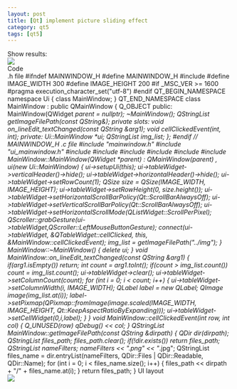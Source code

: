 ```yaml
---
layout: post
title: [Qt] implement picture sliding effect
category: qt5
tags: [qt5]
---
```

Show results:  
![ ](/md_blog/public/assets/2021-07-25/8733c8cee9ed5ddb87133a831c2e5409.png)  
Code  
.h file
    #ifndef MAINWINDOW_H #define MAINWINDOW_H #include <QMainWindow> #define IMAGE_WIDTH 300 #define IMAGE_HEIGHT 200 #if _MSC_VER >= 1600 #pragma execution_character_set("utf-8") #endif QT_BEGIN_NAMESPACE namespace Ui { class MainWindow; } QT_END_NAMESPACE class MainWindow : public QMainWindow { Q_OBJECT public: MainWindow(QWidget *parent = nullptr); ~MainWindow(); QStringList getImageFilePath(const QString&); private slots: void on_lineEdit_textChanged(const QString &arg1); void cellClickedEvent(int, int); private: Ui::MainWindow *ui; QStringList img_list; }; #endif // MAINWINDOW_H 
.c file
    #include "mainwindow.h" #include "ui_mainwindow.h" #include <QScroller> #include <QDir> #include <QLabel> #include <QPixmap> #include <QDebug> #include <QListWidget> MainWindow::MainWindow(QWidget *parent) : QMainWindow(parent) , ui(new Ui::MainWindow) { ui->setupUi(this); ui->tableWidget->verticalHeader()->hide(); ui->tableWidget->horizontalHeader()->hide(); ui->tableWidget->setRowCount(1); QSize size = QSize(IMAGE_WIDTH, IMAGE_HEIGHT); ui->tableWidget->setRowHeight(0, size.height()); ui->tableWidget->setHorizontalScrollBarPolicy(Qt::ScrollBarAlwaysOff); ui->tableWidget->setVerticalScrollBarPolicy(Qt::ScrollBarAlwaysOff); ui->tableWidget->setHorizontalScrollMode(QListWidget::ScrollPerPixel); QScroller::grabGesture(ui->tableWidget,QScroller::LeftMouseButtonGesture); connect(ui->tableWidget, &QTableWidget::cellClicked, this, &MainWindow::cellClickedEvent); img_list = getImageFilePath("../img"); } MainWindow::~MainWindow() { delete ui; } void MainWindow::on_lineEdit_textChanged(const QString &arg1) { if(arg1.isEmpty()) return; int count = arg1.toInt(); if(count > img_list.count()) count = img_list.count(); ui->tableWidget->clear(); ui->tableWidget->setColumnCount(count); for (int i = 0; i < count; i++) { ui->tableWidget->setColumnWidth(i, IMAGE_WIDTH); QLabel *label = new QLabel; QImage image(img_list.at(i)); label->setPixmap(QPixmap::fromImage(image.scaled(IMAGE_WIDTH, IMAGE_HEIGHT, Qt::KeepAspectRatioByExpanding))); ui->tableWidget->setCellWidget(0,i,label); } } void MainWindow::cellClickedEvent(int row, int col) { Q_UNUSED(row) qDebug() << col; } QStringList MainWindow::getImageFilePath(const QString &dirpath) { QDir dir(dirpath); QStringList files_path; files_path.clear(); if(!dir.exists()) return files_path; QStringList nameFilters; nameFilters << "*.png" << "*.jpg"; QStringList files_name = dir.entryList(nameFilters, QDir::Files | QDir::Readable, QDir::Name); for (int i = 0; i < files_name.size(); i++) { files_path << dirpath + "/" + files_name.at(i); } return files_path; } 
UI layout  
![ ](/md_blog/public/assets/2021-07-25/82ac528f7f65b68b2acc306a993f6869.png)
